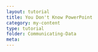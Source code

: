 ```yaml
---
layout: tutorial
title: You Don't Know PowerPoint
category: my-content
type: tutorial
folder: Communicating-Data
meta:
---
```

